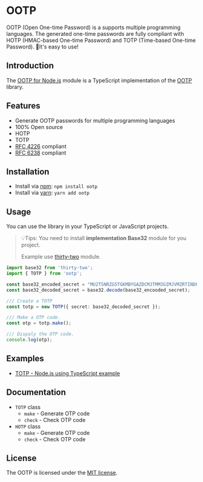 # OOTP

OOTP (Open One-time Password) is a supports multiple programming languages. The generated one-time passwords are fully compliant with HOTP (HMAC-based One-time Password) and TOTP (Time-based One-time Password). 🚀It's easy to use!

## Introduction

The [OOTP for Node.js](https://npmjs.com/package/ootp) module is a TypeScript implementation of the [OOTP](https://github.com/odroe/ootp) library.

## Features

  * Generate OOTP passwords for multiple programming languages
  * 100% Open source
  * HOTP
  * TOTP
  * [RFC 4226](https://tools.ietf.org/html/rfc4226) compliant
  * [RFC 6238](https://tools.ietf.org/html/rfc6238) compliant

## Installation

  * Install via [npm](https://www.npmjs.com/): `npm install ootp`
  * Install via [yarn](https://yarnpkg.com/): `yarn add ootp`

## Usage

You can use the library in your TypeScript or JavaScript projects.

> 💡Tips: You need to install **implementation Base32** module for you project.
>
> Example use [thirty-two](https://github.com/chrisumbel/thirty-two) module.

```typescript
import base32 from 'thirty-two';
import { TOTP } from 'ootp';

const base32_encoded_secret = "MU2TSNRZG5TGKMBYGAZDCMJTMM3GIMJVMZRTINDFGI3WGZRVMQ4Q";
const base32_decoded_secret = base32.decode(base32_encooded_secret);

/// Create a TOTP
const totp = new TOTP({ secret: base32_decoded_secret });

/// Make a OTP code.
const otp = totp.make();

/// Dispaly the OTP code.
console.log(otp);
```

## Examples

  * [TOTP - Node.js using TypeScript example](https://github.com/odroe/ootp/tree/main/examples/node-typescript-example)

## Documentation

 * `TOTP` class
    * `make` - Generate OTP code
    * `check` - Check OTP code
 * `HOTP` class
    * `make` - Generate OTP code
    * `check` - Check OTP code

## License

The OOTP is licensed under the [MIT license](https://github.com/odroe/ootp/blob/main/LICENSE).
